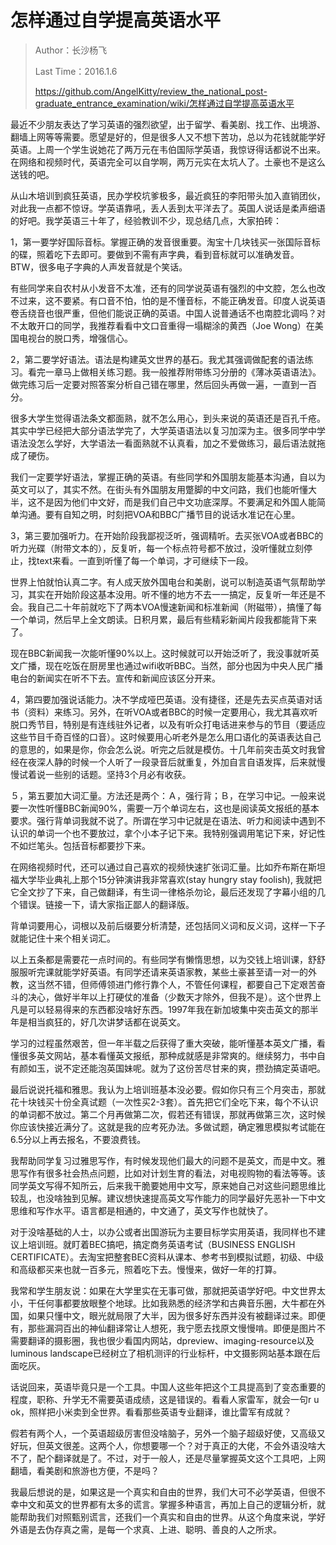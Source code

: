 # 怎样通过自学提高英语水平
> Author：长沙杨飞
>
> Last Time：2016.1.6
>
> https://github.com/AngelKitty/review_the_national_post-graduate_entrance_examination/wiki/怎样通过自学提高英语水平

最近不少朋友表达了学习英语的强烈欲望，出于留学、看美剧、找工作、出境游、翻墙上网等等需要。愿望是好的，但是很多人又不想下苦功，总以为花钱就能学好英语。上周一个学生说她花了两万元在韦伯国际学英语，我惊讶得话都说不出来。在网络和视频时代，英语完全可以自学啊，两万元实在太坑人了。土豪也不是这么送钱的吧。

从山木培训到疯狂英语，民办学校坑爹极多，最近疯狂的李阳带头加入直销团伙，对此我一点都不惊讶。学英语靠吼，丢人丢到太平洋去了。英国人说话是柔声细语的好吧。我学英语三十年了，经验教训不少，现总结几点，大家拍砖：

1，第一要学好国际音标。掌握正确的发音很重要。淘宝十几块钱买一张国际音标的碟，照着吃下去即可。要做到不需有声字典，看到音标就可以准确发音。BTW，很多电子字典的人声发音就是个笑话。

有些同学来自农村从小发音不太准，还有的同学说英语有强烈的中文腔，怎么也改不过来，这不要紧。有口音不怕，怕的是不懂音标，不能正确发音。印度人说英语卷舌绕音也很严重，但他们能说正确的英语。中国人说普通话不也南腔北调吗？对不太敢开口的同学，我推荐看看中文口音重得一塌糊涂的黄西（Joe Wong）在美国电视台的脱口秀，增强信心。

2，第二要学好语法。语法是构建英文世界的基石。我尤其强调做配套的语法练习。看完一章马上做相关练习题。我一般推荐附带练习分册的《薄冰英语语法》。做完练习后一定要对照答案分析自己错在哪里，然后回头再做一遍，一直到一百分。

很多大学生觉得语法条文都面熟，就不怎么用心，到头来说的英语还是百孔千疮。其实中学已经把大部分语法学完了，大学英语语法以复习加深为主。很多同学中学语法没怎么学好，大学语法一看面熟就不认真看，加之不爱做练习，最后语法就拖成了硬伤。

我们一定要学好语法，掌握正确的英语。有些同学和外国朋友能基本沟通，自以为英文可以了，其实不然。在街头有外国朋友用蹩脚的中文问路，我们也能听懂大半，这不是因为他们中文好，而是我们自己中文功底深厚。不要满足和外国人能简单沟通。要有自知之明，时刻把VOA和BBC广播节目的说话水准记在心里。

3，第三要加强听力。在开始阶段我鄙视泛听，强调精听。去买张VOA或者BBC的听力光碟（附带文本的），反复听，每一个标点符号都不放过，没听懂就立刻停止，找text来看。一直到听懂了每一个单词，才可继续下一段。

世界上怕就怕认真二字。有人成天放外国电台和美剧，说可以制造英语气氛帮助学习，其实在开始阶段这基本没用。听不懂的地方不去一一搞定，反复听一年还是不会。我自己二十年前就吃下了两本VOA慢速新闻和标准新闻（附磁带），搞懂了每一个单词，然后早上全文朗读。日积月累，最后有些精彩新闻片段我都能背下来了。

现在BBC新闻我一次能听懂90%以上。这时候就可以开始泛听了，我没事就听英文广播，现在吃饭在厨房里也通过wifi收听BBC。当然，部分也因为中央人民广播电台的新闻实在听不下去。宣传和新闻应该区分开来。

4，第四要加强说话能力。决不学成哑巴英语。没有捷径，还是先去买点英语对话书（资料）来练习。另外，在听VOA或者BBC的时候一定要用心，我尤其喜欢听脱口秀节目，特别是有连线驻外记者，以及有听众打电话进来参与的节目（要适应这些节目千奇百怪的口音）。这时候要用心听老外是怎么用口语化的英语表达自己的意思的，如果是你，你会怎么说。听完之后就是模仿。十几年前突击英文时我曾经在夜深人静的时候一个人听了一段录音后就重复，外加自言自语发挥，后来就慢慢试着说一些别的话题。坚持3个月必有收获。

５，第五要加大词汇量。方法还是两个：Ａ，强行背；Ｂ，在学习中记。一般来说要一次性听懂BBC新闻90%，需要一万个单词左右，这也是阅读英文报纸的基本要求。强行背单词我就不说了。所谓在学习中记就是在语法、听力和阅读中遇到不认识的单词一个也不要放过，拿个小本子记下来。我特别强调用笔记下来，好记性不如烂笔头。包括音标都要抄下来。

在网络视频时代，还可以通过自己喜欢的视频快速扩张词汇量。比如乔布斯在斯坦福大学毕业典礼上那个15分钟演讲我非常喜欢(stay hungry stay foolish), 我就把它全文抄了下来，自己做翻译，有生词一律格杀勿论，最后还发现了字幕小组的几个错误。链接一下，请大家指正鄙人的翻译版。

背单词要用心，词根以及前后缀要分析清楚，还包括同义词和反义词，这样一下子就能记住十来个相关词汇。

以上五条都是需要花一点时间的。有些同学有懒惰思想，以为交钱上培训课，舒舒服服听完课就能学好英语。有同学还请来英语家教，某些土豪甚至请一对一的外教，这当然不错，但师傅领进门修行靠个人，不管任何课程，都要自己下定艰苦奋斗的决心，做好半年以上打硬仗的准备（少数天才除外，但我不是）。这个世界上凡是可以轻易得来的东西都没啥好东西。1997年我在新加坡集中突击英文的那半年是相当疯狂的，好几次讲梦话都在说英文。

学习的过程虽然艰苦，但一年半载之后获得了重大突破，能听懂基本英文广播，看懂很多英文网站，基本看懂英文报纸，那种成就感是非常爽的。继续努力，书中自有颜如玉，说不定还能泡英国妹呢。就为了这份苦尽甘来的爽，攒劲搞定英语吧。

最后说说托福和雅思。我认为上培训班基本没必要。假如你只有三个月突击，那就花十块钱买十份全真试题（一次性买2-3套）。首先把它们全吃下来，每个不认识的单词都不放过。第二个月再做第二次，假若还有错误，那就再做第三次，这时候你应该快接近满分了。这就是我的应考死办法。多做试题，确定雅思模拟考试能在6.5分以上再去报名，不要浪费钱。

我帮助同学复习过雅思写作，有时候发现他们最大的问题不是英文，而是中文。雅思写作有很多社会热点问题，比如对计划生育的看法，对电视购物的看法等等。该同学英文写得不知所云，后来我干脆要她用中文写，原来她自己对这些问题思维比较乱，也没啥独到见解。建议想快速提高英文写作能力的同学最好先恶补一下中文思维和写作水平。语言都是相通的，中文通了，英文写作也就快了。

对于没啥基础的人士，以办公或者出国游玩为主要目标学实用英语，我同样也不建议上培训班。就盯着BEC搞吧，搞定商务英语考试（BUSINESS ENGLISH CERTIFICATE）。去淘宝把整套BEC资料从课本、参考书到模拟试题，初级、中级和高级都买来也就一百多元，照着吃下去。慢慢来，做好一年的打算。

我常和学生朋友说：如果在大学里实在无事可做，那就把英语学好吧。中文世界太小，干任何事都要放眼整个地球。比如我熟悉的经济学和古典音乐圈，大牛都在外国，如果只懂中文，眼光就局限了大半，因为很多好东西并没有被翻译过来。即便有，那些漏洞百出的神仙翻译常让人想死，我宁愿去找原文慢慢啃。即便是图片不需要翻译的摄影圈，我也很少看国内网站，dpreview、imaging-resource以及luminous landscape已经树立了相机测评的行业标杆，中文摄影网站基本跟在后面吃灰。

话说回来，英语毕竟只是一个工具。中国人这些年把这个工具提高到了变态重要的程度，职称、升学无不需要英语成绩，这是错误的。看看人家雷军，就会一句r u ok，照样把小米卖到全世界。看看那些英语专业翻译，谁比雷军有成就？

假若有两个人，一个英语超级厉害但没啥脑子，另外一个脑子超级好使，又高级又好玩，但英文很差。这两个人，你想要哪一个？对于真正的大佬，不会外语没啥大不了，配个翻译就是了。不过，对于一般人，还是尽量掌握英文这个工具吧，上网翻墙，看美剧和旅游也方便，不是吗？

我最后想说的是，如果这是一个真实和自由的世界，我们大可不必学英语，但很不幸中文和英文的世界都有太多的谎言。掌握多种语言，再加上自己的逻辑分析，就能帮助我们对照甄别谎言，还我们一个真实和自由的世界。从这个角度来说，学好外语是去伪存真之需，是每一个求真、上进、聪明、善良的人之所求。